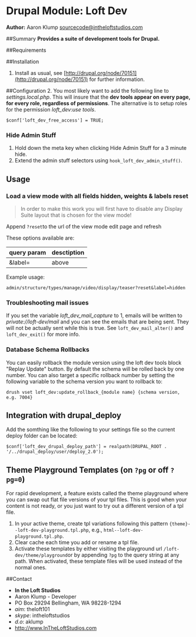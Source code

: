# Drupal Module: Loft Dev
**Author:** Aaron Klump  <sourcecode@intheloftstudios.com>

##Summary
**Provides a suite of development tools for Drupal.**

##Requirements

##Installation
1. Install as usual, see [http://drupal.org/node/70151](http://drupal.org/node/70151) for further information.

##Configuration
2. You most likely want to add the following line to _settings.local.php_.  This will insure that the **dev tools appear on every page, for every role, regardless of permissions**.  The alternative is to setup roles for the permission _loft_dev:use tools_.

    $conf['loft_dev_free_access'] = TRUE;

### Hide Admin Stuff
1. Hold down the meta key when clicking Hide Admin Stuff for a 3 minute hide.
1. Extend the admin stuff selectors using `hook_loft_dev_admin_stuff()`.

## Usage

### Load a view mode with all fields hidden, weights & labels reset
> In order to make this work you will first have to disable any Display Suite layout that is chosen for the view mode!

Append `?reset`to the url of the view mode edit page and refresh

These options available are:

| query param | desctiption |
|----------|----------|
| &label= | above|inline|hidden |

Example usage:

    admin/structure/types/manage/video/display/teaser?reset&label=hidden

### Troubleshooting mail issues

If you set the variable _loft_dev_mail_capture_ to 1, emails will be written to _private://loft-dev/mail_ and you can see the emails that are being sent.  They will not be actually sent while this is true.  See `loft_dev_mail_alter()` and `loft_dev_exit()` for more info.

### Database Schema Rollbacks

You can easily rollback the module version using the loft dev tools block "Replay Update" button.  By default the schema will be rolled back by one number.  You can also target a specific rollback number by setting the following variable to the schema version you want to rollback to:

    drush vset loft_dev:update_rollback_{module name} {schema version, e.g. 7004}


## Integration with drupal_deploy

Add the somthing like the following to your settings file so the current deploy folder can be located:

    $conf['loft_dev_drupal_deploy_path'] = realpath(DRUPAL_ROOT . '/../drupal_deploy/user/deploy_2.0');
    
## Theme Playground Templates (on `?pg` or off `?pg=0`)

For rapid development, a feature exists called the theme playground where you can swap out flat file versions of your tpl files.  This is good when your content is not ready, or you just want to try out a different version of a tpl file.

1. In your active theme, create tpl variations following this pattern `{theme}--loft-dev-playground.tpl.php`, e.g., `html--loft-dev-playground.tpl.php`.
1. Clear cache each time you add or rename a tpl file.
1. Activate these templates by either visiting the playground url `/loft-dev/theme/playground`or by appending `?pg` to the query string at any path.  When activated, these template files will be used instead of the normal ones.

##Contact
* **In the Loft Studios**
* Aaron Klump - Developer
* PO Box 29294 Bellingham, WA 98228-1294
* _aim_: theloft101
* _skype_: intheloftstudios
* _d.o_: aklump
* <http://www.InTheLoftStudios.com>
